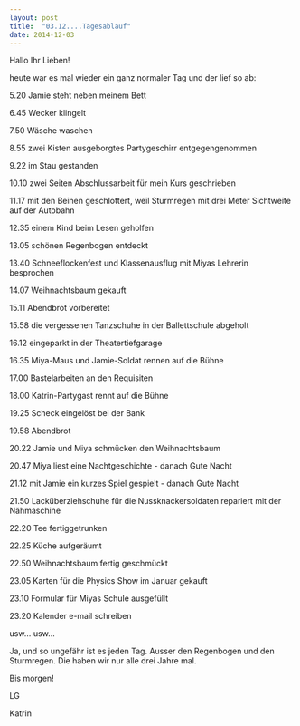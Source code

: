 ```yaml
---
layout: post
title:  "03.12....Tagesablauf"
date: 2014-12-03
---
```

Hallo Ihr Lieben!


heute war es mal wieder ein ganz normaler Tag und der lief so ab:



5.20 Jamie steht neben meinem Bett

6.45 Wecker klingelt

7.50 Wäsche waschen

8.55 zwei Kisten ausgeborgtes Partygeschirr entgegengenommen

9.22 im Stau gestanden

10.10 zwei Seiten Abschlussarbeit für mein Kurs geschrieben

11.17 mit den Beinen geschlottert, weil Sturmregen mit drei Meter Sichtweite auf der Autobahn

12.35 einem Kind beim Lesen geholfen

13.05 schönen Regenbogen entdeckt

13.40 Schneeflockenfest und Klassenausflug mit Miyas Lehrerin besprochen

14.07 Weihnachtsbaum gekauft

15.11 Abendbrot vorbereitet

15.58 die vergessenen Tanzschuhe in der Ballettschule abgeholt

16.12 eingeparkt in der Theatertiefgarage

16.35 Miya-Maus und Jamie-Soldat rennen auf die Bühne

17.00 Bastelarbeiten an den Requisiten

18.00 Katrin-Partygast rennt auf die Bühne

19.25 Scheck eingelöst bei der Bank

19.58 Abendbrot

20.22 Jamie und Miya schmücken den Weihnachtsbaum 

20.47 Miya liest eine Nachtgeschichte - danach Gute Nacht 

21.12 mit Jamie ein kurzes Spiel gespielt - danach Gute Nacht

21.50 Lacküberziehschuhe für die Nussknackersoldaten repariert mit der Nähmaschine

22.20 Tee fertiggetrunken

22.25 Küche aufgeräumt

22.50 Weihnachtsbaum fertig geschmückt

23.05 Karten für die Physics Show im Januar gekauft

23.10 Formular für Miyas Schule ausgefüllt

23.20 Kalender e-mail schreiben



usw… usw…



Ja, und so ungefähr ist es jeden Tag. Ausser den Regenbogen und den Sturmregen. Die haben wir nur alle drei Jahre mal.



Bis morgen!



LG

Katrin







